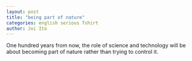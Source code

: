 ```yaml
---
layout: post
title: "being part of nature"
categories: english serious Tshirt
author: Joi Ito
---
```


One hundred years from now, the role of science and technology will be about becoming part of nature rather than trying to control it.
